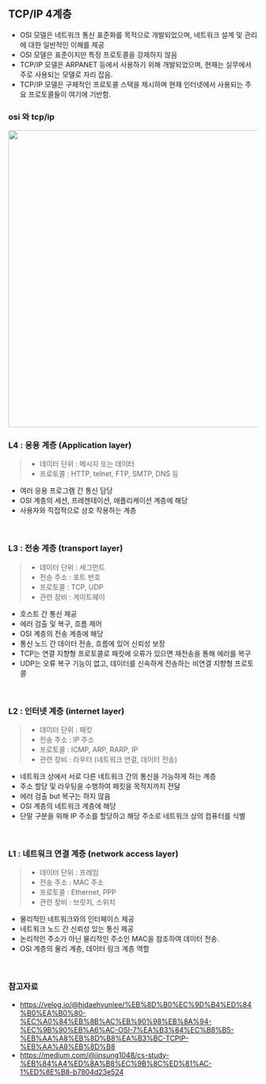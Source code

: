 ## TCP/IP 4계층
- OSI 모델은 네트워크 통신 표준화를 목적으로 개발되었으며, 네트워크 설계 및 관리에 대한 일반적인 이해를 제공
- OSI 모델은 표준이지만 특정 프로토콜을 강제하지 않음
- TCP/IP 모델은 ARPANET 등에서 사용하기 위해 개발되었으며, 현재는 실무에서 주로 사용되는 모델로 자리 잡음.
- TCP/IP 모델은 구체적인 프로토콜 스택을 제시하며 현재 인터넷에서 사용되는 주요 프로토콜들이 여기에 기반함.

### osi 와 tcp/ip 

<img src="https://velog.velcdn.com/images/miniso/post/7231e2c4-addb-4aa4-81fd-0650bec90224/image.jpg" width="600">

<br/>

### L4 : 응용 계층 (Application layer)
> - 데이터 단위 : 메시지 또는 데이터
> - 프로토콜 : HTTP, telnet, FTP, SMTP, DNS 등

- 여러 응용 프로그램 간 통신 담당
- OSI 계층의 세션, 프레젠테이션, 애플리케이션 계층에 해당
- 사용자와 직접적으로 상호 작용하는 계층

<br/>

### L3 : 전송 계층 (transport layer)
> - 데이터 단위 : 세그먼트
> - 전송 주소 : 포트 번호
> - 프로토콜 : TCP, UDP
> - 관련 장비 : 게이트웨이

- 호스트 간 통신 제공
- 에러 검출 및 복구, 흐름 제어 
- OSI 계층의 전송 계층에 해당
- 통신 노드 간 데이터 전송, 흐름에 있어 신뢰성 보장
- TCP는 연결 지향형 프로토콜로 패킷에 오류가 있으면 재전송을 통해 에러를 복구
- UDP는 오류 복구 기능이 없고, 데이터를 신속하게 전송하는 비연결 지향형 프로토콜

<br/>

### L2 : 인터넷 계층 (internet layer)
> - 데이터 단위 : 패킷
> - 전송 주소 : IP 주소
> - 프로토콜 : ICMP, ARP, RARP, IP
> - 관련 장비 : 라우터 (네트워크 연결, 데이터 전송)

- 네트워크 상에서 서로 다른 네트워크 간의 통신을 가능하게 하는 계층
- 주소 할당 및 라우팅을 수행하여 패킷을 목적지까지 전달
- 에러 검출 but 복구는 하지 않음
- OSI 계층의 네트워크 계층에 해당
- 단말 구분을 위해 IP 주소를 할당하고 해당 주소로 네트워크 상의 컴퓨터를 식별

<br/>

### L1 : 네트워크 연결 계층 (network access layer)
> - 데이터 단위 : 프레임
> - 전송 주소 : MAC 주소
> - 프로토콜 : Ethernet, PPP
> - 관련 장비 : 브릿지, 스위치

- 물리적인 네트워크와의 인터페이스 제공
- 네트워크 노드 간 신뢰성 있는 통신 제공
- 논리적인 주소가 아닌 물리적인 주소인 MAC을 참조하여 데이터 전송.
- OSI 계층의 물리 계층, 데이터 링크 계층 역할
<br/>

### 참고자료
- https://velog.io/@hidaehyunlee/%EB%8D%B0%EC%9D%B4%ED%84%B0%EA%B0%80-%EC%A0%84%EB%8B%AC%EB%90%98%EB%8A%94-%EC%9B%90%EB%A6%AC-OSI-7%EA%B3%84%EC%B8%B5-%EB%AA%A8%EB%8D%B8%EA%B3%BC-TCPIP-%EB%AA%A8%EB%8D%B8
- https://medium.com/@jinsung1048/cs-study-%EB%84%A4%ED%8A%B8%EC%9B%8C%ED%81%AC-1%ED%8E%B8-b7804d23e524